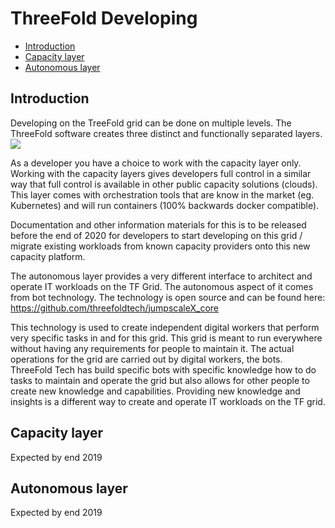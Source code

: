 # ThreeFold Developing

- [Introduction](#introduction)
- [Capacity layer](#capacity_layer)
- [Autonomous layer](#auonomous_layer)

<a id='introduction'></a>
## Introduction
Developing on the TreeFold grid can be done on multiple levels. The ThreeFold software creates three distinct and functionally separated layers.
![](/images/three-layers.png)

As a developer you have a choice to work with the capacity layer only.  Working with the capacity layers gives developers full control in a similar way that full control is available in other public capacity solutions (clouds).  This layer comes with orchestration tools that are know in the market (eg. Kubernetes) and will run containers (100% backwards docker compatible).

Documentation and other information materials for this is to be released before the end of 2020 for developers to start developing on this grid / migrate existing workloads from known capacity providers onto this new capacity platform.

The autonomous layer provides a very different interface to architect and operate IT workloads on the TF Grid.  The autonomous aspect of it comes from bot technology.  The technology is open source and can be found here: https://github.com/threefoldtech/jumpscaleX_core

This technology is used to create independent digital workers that perform very specific tasks in and for this grid.  This grid is meant to run everywhere without having any requirements for people to maintain it. The actual operations for the grid are carried out by digital workers, the bots.  ThreeFold Tech has build specific bots with specific knowledge how to do tasks to maintain and operate the grid but also allows for other people to create new knowledge and capabilities.  Providing new knowledge and insights is a different way to create and operate IT workloads on the TF grid.

<a id='capacity_layer'></a>
## Capacity layer
Expected by end 2019

<a id='autonomous_layer'></a>
## Autonomous layer
Expected by end 2019
